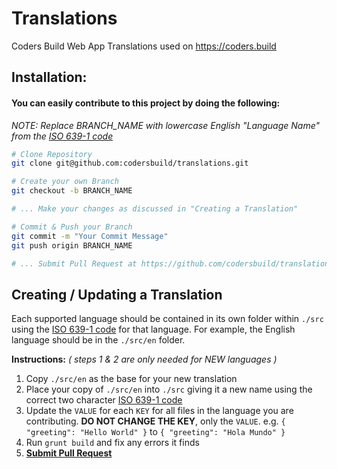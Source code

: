 Translations
===

Coders Build Web App Translations used on https://coders.build


Installation:
---

#### You can easily contribute to this project by doing the following:

_NOTE: Replace BRANCH_NAME with lowercase English "Language Name" from the [ISO 639-1 code](https://en.wikipedia.org/wiki/List_of_ISO_639-1_codes)_

```bash
# Clone Repository
git clone git@github.com:codersbuild/translations.git

# Create your own Branch
git checkout -b BRANCH_NAME

# ... Make your changes as discussed in "Creating a Translation"

# Commit & Push your Branch
git commit -m "Your Commit Message"
git push origin BRANCH_NAME

# ... Submit Pull Request at https://github.com/codersbuild/translations/pull/new/master
```


Creating / Updating a Translation
---

Each supported language should be contained in its own folder within `./src` using the [ISO 639-1 code](https://en.wikipedia.org/wiki/List_of_ISO_639-1_codes) for that language.
For example, the English language should be in the `./src/en` folder.

__Instructions:__ _( steps 1 & 2 are only needed for NEW languages )_

1. Copy `./src/en` as the base for your new translation
2. Place your copy of `./src/en` into `./src` giving it a new name using the correct two character [ISO 639-1 code](https://en.wikipedia.org/wiki/List_of_ISO_639-1_codes)
3. Update the `VALUE` for each `KEY` for all files in the language you are contributing. __DO NOT CHANGE THE KEY__, only the `VALUE`.  e.g. `{ "greeting": "Hello World" }` to `{ "greeting": "Hola Mundo" }`
4. Run `grunt build` and fix any errors it finds
5. __[Submit Pull Request](https://github.com/codersbuild/translations/pull/new/master)__

